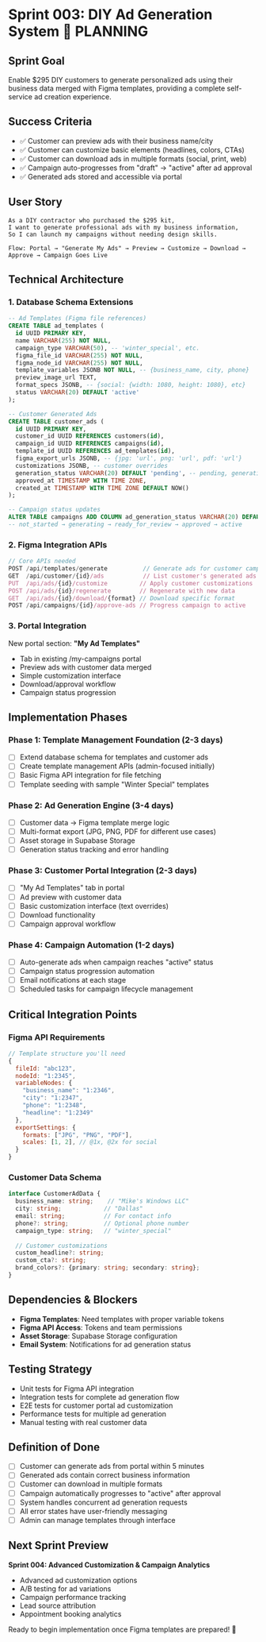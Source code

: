 # Sprint 003: DIY Ad Generation System 🎨 PLANNING

## Sprint Goal
Enable $295 DIY customers to generate personalized ads using their business data merged with Figma templates, providing a complete self-service ad creation experience.

## Success Criteria
- ✅ Customer can preview ads with their business name/city
- ✅ Customer can customize basic elements (headlines, colors, CTAs)  
- ✅ Customer can download ads in multiple formats (social, print, web)
- ✅ Campaign auto-progresses from "draft" → "active" after ad approval
- ✅ Generated ads stored and accessible via portal

## User Story
```
As a DIY contractor who purchased the $295 kit,
I want to generate professional ads with my business information,
So I can launch my campaigns without needing design skills.

Flow: Portal → "Generate My Ads" → Preview → Customize → Download → Approve → Campaign Goes Live
```

## Technical Architecture

### 1. Database Schema Extensions
```sql
-- Ad Templates (Figma file references)
CREATE TABLE ad_templates (
  id UUID PRIMARY KEY,
  name VARCHAR(255) NOT NULL,
  campaign_type VARCHAR(50), -- 'winter_special', etc.
  figma_file_id VARCHAR(255) NOT NULL,
  figma_node_id VARCHAR(255) NOT NULL,
  template_variables JSONB NOT NULL, -- {business_name, city, phone}
  preview_image_url TEXT,
  format_specs JSONB, -- {social: {width: 1080, height: 1080}, etc}
  status VARCHAR(20) DEFAULT 'active'
);

-- Customer Generated Ads
CREATE TABLE customer_ads (
  id UUID PRIMARY KEY,
  customer_id UUID REFERENCES customers(id),
  campaign_id UUID REFERENCES campaigns(id),
  template_id UUID REFERENCES ad_templates(id),
  figma_export_urls JSONB, -- {jpg: 'url', png: 'url', pdf: 'url'}
  customizations JSONB, -- customer overrides
  generation_status VARCHAR(20) DEFAULT 'pending', -- pending, generating, ready, failed
  approved_at TIMESTAMP WITH TIME ZONE,
  created_at TIMESTAMP WITH TIME ZONE DEFAULT NOW()
);

-- Campaign status updates
ALTER TABLE campaigns ADD COLUMN ad_generation_status VARCHAR(20) DEFAULT 'not_started';
-- not_started → generating → ready_for_review → approved → active
```

### 2. Figma Integration APIs
```typescript
// Core APIs needed
POST /api/templates/generate          // Generate ads for customer campaign
GET  /api/customer/{id}/ads           // List customer's generated ads  
PUT  /api/ads/{id}/customize         // Apply customer customizations
POST /api/ads/{id}/regenerate        // Regenerate with new data
GET  /api/ads/{id}/download/{format} // Download specific format
POST /api/campaigns/{id}/approve-ads // Progress campaign to active
```

### 3. Portal Integration
New portal section: **"My Ad Templates"**
- Tab in existing /my-campaigns portal
- Preview ads with customer data merged
- Simple customization interface
- Download/approval workflow
- Campaign status progression

## Implementation Phases

### Phase 1: Template Management Foundation (2-3 days)
- [ ] Extend database schema for templates and customer ads
- [ ] Create template management APIs (admin-focused initially)
- [ ] Basic Figma API integration for file fetching
- [ ] Template seeding with sample "Winter Special" templates

### Phase 2: Ad Generation Engine (3-4 days)  
- [ ] Customer data → Figma template merge logic
- [ ] Multi-format export (JPG, PNG, PDF for different use cases)
- [ ] Asset storage in Supabase Storage
- [ ] Generation status tracking and error handling

### Phase 3: Customer Portal Integration (2-3 days)
- [ ] "My Ad Templates" tab in portal
- [ ] Ad preview with customer data
- [ ] Basic customization interface (text overrides)
- [ ] Download functionality
- [ ] Campaign approval workflow

### Phase 4: Campaign Automation (1-2 days)
- [ ] Auto-generate ads when campaign reaches "active" status
- [ ] Campaign status progression automation
- [ ] Email notifications at each stage
- [ ] Scheduled tasks for campaign lifecycle management

## Critical Integration Points

### Figma API Requirements
```javascript
// Template structure you'll need
{
  fileId: "abc123",
  nodeId: "1:2345", 
  variableNodes: {
    "business_name": "1:2346",
    "city": "1:2347", 
    "phone": "1:2348",
    "headline": "1:2349"
  },
  exportSettings: {
    formats: ["JPG", "PNG", "PDF"],
    scales: [1, 2], // @1x, @2x for social
  }
}
```

### Customer Data Schema
```typescript
interface CustomerAdData {
  business_name: string;    // "Mike's Windows LLC"
  city: string;            // "Dallas"  
  email: string;           // For contact info
  phone?: string;          // Optional phone number
  campaign_type: string;   // "winter_special"
  
  // Customer customizations
  custom_headline?: string;
  custom_cta?: string;
  brand_colors?: {primary: string; secondary: string};
}
```

## Dependencies & Blockers
- **Figma Templates**: Need templates with proper variable tokens
- **Figma API Access**: Tokens and team permissions
- **Asset Storage**: Supabase Storage configuration
- **Email System**: Notifications for ad generation status

## Testing Strategy
- Unit tests for Figma API integration
- Integration tests for complete ad generation flow  
- E2E tests for customer portal ad customization
- Performance tests for multiple ad generation
- Manual testing with real customer data

## Definition of Done
- [ ] Customer can generate ads from portal within 5 minutes
- [ ] Generated ads contain correct business information
- [ ] Customer can download in multiple formats
- [ ] Campaign automatically progresses to "active" after approval
- [ ] System handles concurrent ad generation requests
- [ ] All error states have user-friendly messaging
- [ ] Admin can manage templates through interface

## Next Sprint Preview
**Sprint 004: Advanced Customization & Campaign Analytics**
- Advanced ad customization options
- A/B testing for ad variations
- Campaign performance tracking
- Lead source attribution
- Appointment booking analytics

Ready to begin implementation once Figma templates are prepared! 🚀